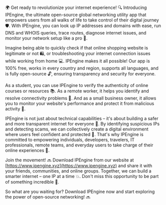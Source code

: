 🌍 Get ready to revolutionize your internet experience! 🔍 Introducing IPEngine, the ultimate open-source global networking utility app that empowers users from all walks of life to take control of their digital journey 🛡️. With IPEngine, you can look up IP addresses and domains with ease, run DNS and WHOIS queries, trace routes, diagnose internet issues, and monitor your network setup like a pro 🔧.

Imagine being able to quickly check if that online shopping website is legitimate or not 🛍️, or troubleshooting your internet connection issues while working from home 💻. IPEngine makes it all possible! Our app is 100% free, works in every country and region, supports all languages, and is fully open-source 🔓, ensuring transparency and security for everyone.

As a student, you can use IPEngine to verify the authenticity of online courses or resources 📚. As a remote worker, it helps you identify and resolve connectivity problems 💼. And as a small business owner, it allows you to monitor your website's performance and protect it from malicious activity 🏢.

IPEngine is not just about technical capabilities – it's about building a safer and more transparent internet for everyone 👥. By identifying suspicious IPs and detecting scams, we can collectively create a digital environment where users feel confident and protected 💪. That's why IPEngine is committed to empowering individuals, developers, travelers, IT professionals, remote teams, and everyday users to take charge of their online experiences 🌈.

Join the movement! 🔜 Download IPEngine from our website at [https://www.ipengine.xyz](https://www.ipengine.xyz) and share it with your friends, communities, and online groups. Together, we can build a smarter internet – one IP at a time 💥. Don't miss this opportunity to be part of something incredible 🚀.

So what are you waiting for? Download IPEngine now and start exploring the power of open-source networking! 🔜